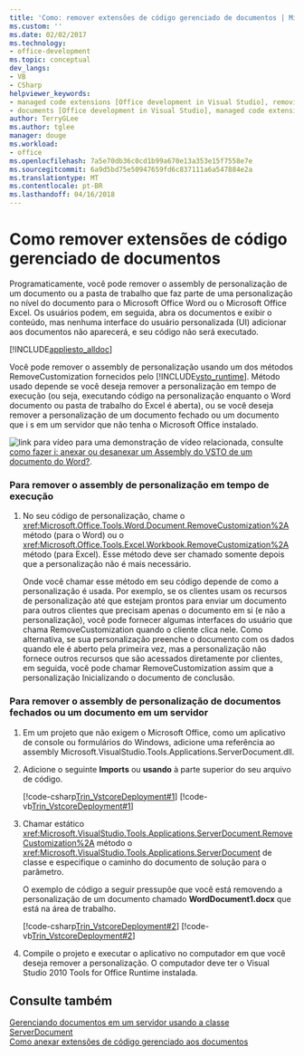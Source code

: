 ```yaml
---
title: 'Como: remover extensões de código gerenciado de documentos | Microsoft Docs'
ms.custom: ''
ms.date: 02/02/2017
ms.technology:
- office-development
ms.topic: conceptual
dev_langs:
- VB
- CSharp
helpviewer_keywords:
- managed code extensions [Office development in Visual Studio], removing
- documents [Office development in Visual Studio], managed code extensions
author: TerryGLee
ms.author: tglee
manager: douge
ms.workload:
- office
ms.openlocfilehash: 7a5e70db36c0cd1b99a670e13a353e15f7558e7e
ms.sourcegitcommit: 6a9d5bd75e50947659fd6c837111a6a547884e2a
ms.translationtype: MT
ms.contentlocale: pt-BR
ms.lasthandoff: 04/16/2018
---
```

# <a name="how-to-remove-managed-code-extensions-from-documents"></a>Como remover extensões de código gerenciado de documentos
  Programaticamente, você pode remover o assembly de personalização de um documento ou a pasta de trabalho que faz parte de uma personalização no nível do documento para o Microsoft Office Word ou o Microsoft Office Excel. Os usuários podem, em seguida, abra os documentos e exibir o conteúdo, mas nenhuma interface do usuário personalizada (UI) adicionar aos documentos não aparecerá, e seu código não será executado.  
  
 [!INCLUDE[appliesto_alldoc](../vsto/includes/appliesto-alldoc-md.md)]  
  
 Você pode remover o assembly de personalização usando um dos métodos RemoveCustomization fornecidos pelo [!INCLUDE[vsto_runtime](../vsto/includes/vsto-runtime-md.md)]. Método usado depende se você deseja remover a personalização em tempo de execução (ou seja, executando código na personalização enquanto o Word documento ou pasta de trabalho do Excel é aberta), ou se você deseja remover a personalização de um documento fechado ou um documento que i s em um servidor que não tenha o Microsoft Office instalado.  
  
 ![link para vídeo](../vsto/media/playvideo.gif "link para vídeo") para uma demonstração de vídeo relacionada, consulte [como fazer i: anexar ou desanexar um Assembly do VSTO de um documento do Word?](http://go.microsoft.com/fwlink/?LinkId=136782).  
  
### <a name="to-remove-the-customization-assembly-at-run-time"></a>Para remover o assembly de personalização em tempo de execução  
  
1.  No seu código de personalização, chame o <xref:Microsoft.Office.Tools.Word.Document.RemoveCustomization%2A> método (para o Word) ou o <xref:Microsoft.Office.Tools.Excel.Workbook.RemoveCustomization%2A> método (para Excel). Esse método deve ser chamado somente depois que a personalização não é mais necessário.  
  
     Onde você chamar esse método em seu código depende de como a personalização é usada. Por exemplo, se os clientes usam os recursos de personalização até que estejam prontos para enviar um documento para outros clientes que precisam apenas o documento em si (e não a personalização), você pode fornecer algumas interfaces do usuário que chama RemoveCustomization quando o cliente clica nele. Como alternativa, se sua personalização preenche o documento com os dados quando ele é aberto pela primeira vez, mas a personalização não fornece outros recursos que são acessados diretamente por clientes, em seguida, você pode chamar RemoveCustomization assim que a personalização Inicializando o documento de conclusão.  
  
### <a name="to-remove-the-customization-assembly-from-a-closed-document-or-a-document-on-a-server"></a>Para remover o assembly de personalização de documentos fechados ou um documento em um servidor  
  
1.  Em um projeto que não exigem o Microsoft Office, como um aplicativo de console ou formulários do Windows, adicione uma referência ao assembly Microsoft.VisualStudio.Tools.Applications.ServerDocument.dll.  
  
2.  Adicione o seguinte **Imports** ou **usando** à parte superior do seu arquivo de código.  
  
     [!code-csharp[Trin_VstcoreDeployment#1](../vsto/codesnippet/CSharp/Trin_VstcoreDeploymentCS/Program.cs#1)]
     [!code-vb[Trin_VstcoreDeployment#1](../vsto/codesnippet/VisualBasic/Trin_VstcoreDeploymentVB/Program.vb#1)]  
  
3.  Chamar estático <xref:Microsoft.VisualStudio.Tools.Applications.ServerDocument.RemoveCustomization%2A> método o <xref:Microsoft.VisualStudio.Tools.Applications.ServerDocument> de classe e especifique o caminho do documento de solução para o parâmetro.  
  
     O exemplo de código a seguir pressupõe que você está removendo a personalização de um documento chamado **WordDocument1.docx** que está na área de trabalho.  
  
     [!code-csharp[Trin_VstcoreDeployment#2](../vsto/codesnippet/CSharp/Trin_VstcoreDeploymentCS/Program.cs#2)]
     [!code-vb[Trin_VstcoreDeployment#2](../vsto/codesnippet/VisualBasic/Trin_VstcoreDeploymentVB/Program.vb#2)]  
  
4.  Compile o projeto e executar o aplicativo no computador em que você deseja remover a personalização. O computador deve ter o Visual Studio 2010 Tools for Office Runtime instalada.  
  
## <a name="see-also"></a>Consulte também  
 [Gerenciando documentos em um servidor usando a classe ServerDocument](../vsto/managing-documents-on-a-server-by-using-the-serverdocument-class.md)   
 [Como anexar extensões de código gerenciado aos documentos](../vsto/how-to-attach-managed-code-extensions-to-documents.md)  
  
  